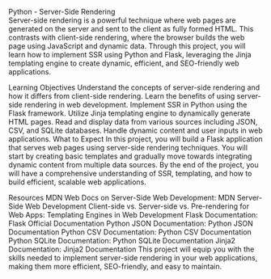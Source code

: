 Python - Server-Side Rendering  
Server-side rendering is a powerful technique where web pages are generated on the server and sent to the client as fully formed HTML. This contrasts with client-side rendering, where the browser builds the web page using JavaScript and dynamic data. Through this project, you will learn how to implement SSR using Python and Flask, leveraging the Jinja templating engine to create dynamic, efficient, and SEO-friendly web applications.

Learning Objectives
Understand the concepts of server-side rendering and how it differs from client-side rendering.
Learn the benefits of using server-side rendering in web development.
Implement SSR in Python using the Flask framework.
Utilize Jinja templating engine to dynamically generate HTML pages.
Read and display data from various sources including JSON, CSV, and SQLite databases.
Handle dynamic content and user inputs in web applications.
What to Expect
In this project, you will build a Flask application that serves web pages using server-side rendering techniques. You will start by creating basic templates and gradually move towards integrating dynamic content from multiple data sources. By the end of the project, you will have a comprehensive understanding of SSR, templating, and how to build efficient, scalable web applications.

Resources
MDN Web Docs on Server-Side Web Development: MDN Server-Side Web Development
Client-side vs. Server-side vs. Pre-rendering for Web Apps: Templating Engines in Web Development
Flask Documentation: Flask Official Documentation
Python JSON Documentation: Python JSON Documentation
Python CSV Documentation: Python CSV Documentation
Python SQLite Documentation: Python SQLite Documentation
Jinja2 Documentation: Jinja2 Documentation
This project will equip you with the skills needed to implement server-side rendering in your web applications, making them more efficient, SEO-friendly, and easy to maintain.
